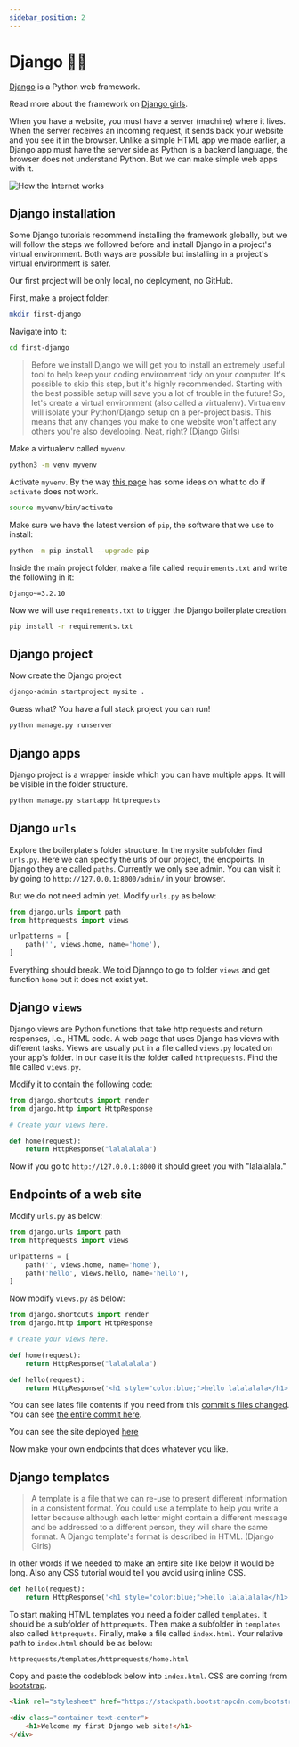 ```yaml
---
sidebar_position: 2
---
```


# Django 🔗‍💥

[Django](https://www.djangoproject.com/) is a Python web framework.

Read more about the framework on [Django girls](https://tutorial.djangogirls.org/en/django/).

When you have a website, you must have a server (machine) where it lives. When the server receives an incoming request, it sends back your website and you see it in the browser. Unlike a simple HTML app we made earlier, a Django app must have the server side as Python is a backend language, the browser does not understand Python. But we can make simple web apps with it.

<img
    src="/img/https.png"
    alt="How the Internet works"
/>

## Django installation

Some Django tutorials recommend installing the framework globally, but we will follow the steps we followed before and install Django in a project's virtual environment. Both ways are possible but installing in a project's virtual environment is safer.

Our first project will be only local, no deployment, no GitHub.

First, make a project folder:

```bash
mkdir first-django
```

Navigate into it:

```bash
cd first-django
```

> Before we install Django we will get you to install an extremely useful tool to help keep your coding environment tidy on your computer. It's possible to skip this step, but it's highly recommended. Starting with the best possible setup will save you a lot of trouble in the future!
> So, let's create a virtual environment (also called a virtualenv). Virtualenv will isolate your Python/Django setup on a per-project basis. This means that any changes you make to one website won't affect any others you're also developing. Neat, right? (Django Girls)

Make a virtualenv called `myvenv`.

```bash
python3 -m venv myvenv
```

Activate `myvenv`. By the way [this page](https://tutorial.djangogirls.org/en/django_installation/#working-with-virtualenv) has some ideas on what to do if `activate` does not work.

```bash
source myvenv/bin/activate
```

Make sure we have the latest version of `pip`, the software that we use to install:

```bash
python -m pip install --upgrade pip
```

Inside the main project folder, make a file called `requirements.txt` and write the following in it:

```text
Django~=3.2.10
```

Now we will use `requirements.txt` to trigger the Django boilerplate creation.

```bash
pip install -r requirements.txt
```

## Django project

Now create the Django project

```bash
django-admin startproject mysite .
```

Guess what? You have a full stack project you can run!

```bash
python manage.py runserver
```

## Django apps

Django project is a wrapper inside which you can have multiple apps. It will be visible in the folder structure.

```bash
python manage.py startapp httprequests
```

## Django `urls`

Explore the boilerplate's folder structure.
In the mysite subfolder find `urls.py`. Here we can specify the urls of our project, the endpoints. In Django they are called `paths`. Currently we only see admin. You can visit it by going to `http://127.0.0.1:8000/admin/` in your browser.

But we do not need admin yet. Modify `urls.py` as below:

```python
from django.urls import path
from httprequests import views

urlpatterns = [
    path('', views.home, name='home'),
]
```

Everything should break. We told Djanngo to go to folder `views` and get function `home` but it does not exist yet.

## Django `views`

Django views are Python functions that take http requests and return responses, i.e., HTML code. A web page that uses Django has views with different tasks. Views are usually put in a file called `views.py` located on your app's folder. In our case it is the folder called `httprequests`. Find the file called `views.py`.

Modify it to contain the following code:

```python
from django.shortcuts import render
from django.http import HttpResponse

# Create your views here.

def home(request):
    return HttpResponse("lalalalala")
```

Now if you go to `http://127.0.0.1:8000` it should greet you with "lalalalala."

## Endpoints of a web site

Modify `urls.py` as below:

```python
from django.urls import path
from httprequests import views

urlpatterns = [
    path('', views.home, name='home'),
    path('hello', views.hello, name='hello'),
]
```

Now modify `views.py` as below:

```python
from django.shortcuts import render
from django.http import HttpResponse

# Create your views here.

def home(request):
    return HttpResponse("lalalalala")

def hello(request):
    return HttpResponse('<h1 style="color:blue;">hello lalalalala</h1>')
```

You can see lates file contents if you need from this [commit's files changed](https://github.com/EDGENortheastern/django-intro/commit/9e860301172d66d734e5e3c37fa5b88aaec974e2). You can see [the entire commit here](https://github.com/EDGENortheastern/django-intro/tree/9e860301172d66d734e5e3c37fa5b88aaec974e2).

You can see the site deployed [here](https://katianulondon.pythonanywhere.com/)

Now make your own endpoints that does whatever you like.

## Django templates

> A template is a file that we can re-use to present different information in a consistent format. You could use a template to help you write a letter because although each letter might contain a different message and be addressed to a different person, they will share the same format. A Django template's format is described in HTML. (Django Girls)

In other words if we needed to make an entire site like below it would be long. Also any CSS tutorial would tell you avoid using inline CSS.

```python
def hello(request):
    return HttpResponse('<h1 style="color:blue;">hello lalalalala</h1>')
```

To start making HTML templates you need a folder called `templates`.
It should be a subfolder of `httprequets`. Then make a subfolder in `templates` also called `httprequets`. Finally, make a file called `index.html`. Your relative path to `index.html` should be as below:

```text
httprequests/templates/httprequests/home.html
```

Copy and paste the codeblock below into `index.html`. CSS are coming from [bootstrap](https://getbootstrap.com/).

```html
<link rel="stylesheet" href="https://stackpath.bootstrapcdn.com/bootstrap/4.4.1/css/bootstrap.min.css" integrity="sha384-Vkoo8x4CGsO3+Hhxv8T/Q5PaXtkKtu6ug5TOeNV6gBiFeWPGFN9MuhOf23Q9Ifjh" crossorigin="anonymous">

<div class="container text-center">
    <h1>Welcome my first Django web site!</h1>
</div>
```